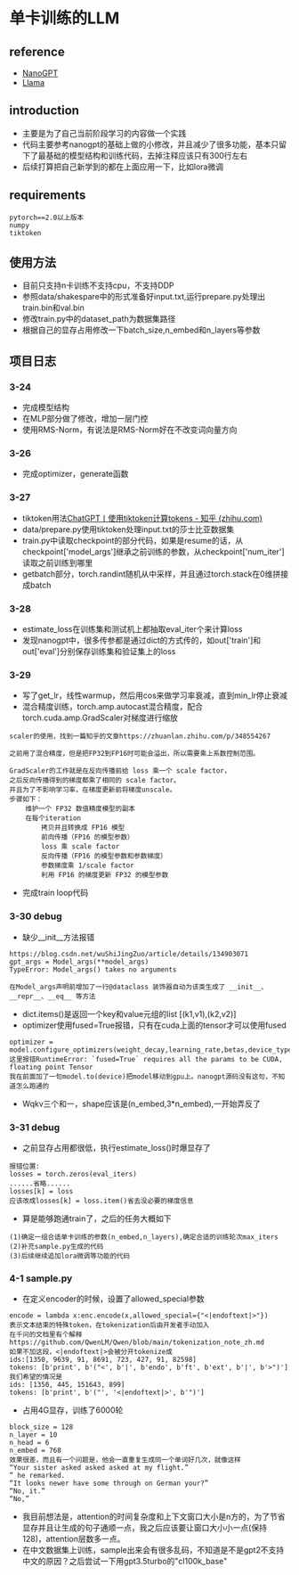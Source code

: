 # 单卡训练的LLM

## reference
- [NanoGPT](https://github.com/karpathy/nanoGPT/tree/master)
- [Llama](https://github.com/meta-llama/llama)

## introduction

- 主要是为了自己当前阶段学习的内容做一个实践
- 代码主要参考nanogpt的基础上做的小修改，并且减少了很多功能，基本只留下了最基础的模型结构和训练代码，去掉注释应该只有300行左右
- 后续打算把自己新学到的都在上面应用一下，比如lora微调

## requirements

```
pytorch==2.0以上版本
numpy
tiktoken
```

## 使用方法

- 目前只支持n卡训练不支持cpu，不支持DDP
- 参照data/shakespare中的形式准备好input.txt,运行prepare.py处理出train.bin和val.bin
- 修改train.py中的dataset_path为数据集路径
- 根据自己的显存占用修改一下batch_size,n_embed和n_layers等参数

## 项目日志

### 3-24

- 完成模型结构
- 在MLP部分做了修改，增加一层门控
- 使用RMS-Norm，有说法是RMS-Norm好在不改变词向量方向

### 3-26

- 完成optimizer，generate函数

### 3-27

- tiktoken用法[ChatGPT丨使用tiktoken计算tokens - 知乎 (zhihu.com)](https://zhuanlan.zhihu.com/p/629776230)
- data/prepare.py使用tiktoken处理input.txt的莎士比亚数据集
- train.py中读取checkpoint的部分代码，如果是resume的话，从checkpoint['model_args']继承之前训练的参数，从checkpoint['num_iter']读取之前训练到哪里
- getbatch部分，torch.randint随机从中采样，并且通过torch.stack在0维拼接成batch

### 3-28

- estimate_loss在训练集和测试机上都抽取eval_iter个来计算loss
- 发现nanogpt中，很多传参都是通过dict的方式传的，如out['train']和out['eval']分别保存训练集和验证集上的loss

### 3-29

- 写了get_lr，线性warmup，然后用cos来做学习率衰减，直到min_lr停止衰减
- 混合精度训练，torch.amp.autocast混合精度，配合torch.cuda.amp.GradScaler对梯度进行缩放
```
scaler的使用，找到一篇知乎的文章https://zhuanlan.zhihu.com/p/348554267
        
之前用了混合精度，但是把FP32到FP16时可能会溢出，所以需要乘上系数控制范围。

GradScaler的工作就是在反向传播前给 loss 乘一个 scale factor，
之后反向传播得到的梯度都乘了相同的 scale factor。
并且为了不影响学习率，在梯度更新前将梯度unscale。
步骤如下：
    维护一个 FP32 数值精度模型的副本
    在每个iteration
        拷贝并且转换成 FP16 模型
        前向传播（FP16 的模型参数）
        loss 乘 scale factor
        反向传播（FP16 的模型参数和参数梯度）
        参数梯度乘 1/scale factor
        利用 FP16 的梯度更新 FP32 的模型参数
```
- 完成train loop代码


### 3-30 debug

- 缺少__init__方法报错
```
https://blog.csdn.net/wuShiJingZuo/article/details/134903071
gpt_args = Model_args(**model_args)
TypeError: Model_args() takes no arguments

在Model_args声明前增加了一行@dataclass 装饰器自动为该类生成了 __init__、__repr__、__eq__ 等方法
```
- dict.items()是返回一个key和value元组的list [(k1,v1),(k2,v2)]
- optimizer使用fused=True报错，只有在cuda上面的tensor才可以使用fused
```
optimizer = model.configure_optimizers(weight_decay,learning_rate,betas,device_type)
这里报错RuntimeError: `fused=True` requires all the params to be CUDA, floating point Tensor
我在前面加了一句model.to(device)把model移动到gpu上。nanogpt源码没有这句，不知道怎么跑通的
```
- Wqkv三个和一，shape应该是(n_embed,3*n_embed),一开始弄反了

### 3-31 debug

- 之前显存占用都很低，执行estimate_loss()时爆显存了
```
报错位置:
losses = torch.zeros(eval_iters)
......省略......
losses[k] = loss
应该改成losses[k] = loss.item()省去没必要的梯度信息
```
- 算是能够跑通train了，之后的任务大概如下
```
(1)确定一组合适单卡训练的参数(n_embed,n_layers),确定合适的训练轮次max_iters
(2)补充sample.py生成的代码
(3)后续继续追加lora微调等功能的代码
```

### 4-1 sample.py

- 在定义encoder的时候，设置了allowed_special参数
```
encode = lambda x:enc.encode(x,allowed_special={"<|endoftext|>"}) 
表示文本结束的特殊token，在tokenization后由开发者手动加入
在千问的文档里有个解释https://github.com/QwenLM/Qwen/blob/main/tokenization_note_zh.md
如果不加这段，<|endoftext|>会被分开tokenize成
ids:[1350, 9639, 91, 8691, 723, 427, 91, 82598]
tokens: [b'print', b'("<', b'|', b'endo', b'ft', b'ext', b'|', b'>")']
我们希望的情况是
ids: [1350, 445, 151643, 899]
tokens: [b'print', b'("', '<|endoftext|>', b'")']
```
- 占用4G显存，训练了6000轮
```
block_size = 128
n_layer = 10
n_head = 6
n_embed = 768
效果很差，而且有一个问题是，他会一直重复生成同一个单词好几次，就像这样
“Your sister asked asked asked at my flight.”
” he remarked.
“It looks newer have some through on German your?”
“No, it.”
“No,”
```
- 我目前想法是，attention的时间复杂度和上下文窗口大小是n方的，为了节省显存并且让生成的句子通顺一点，我之后应该要让窗口大小小一点(保持128)，attention层数多一点。
- 在中文数据集上训练，sample出来会有很多乱码，不知道是不是gpt2不支持中文的原因？之后尝试一下用gpt3.5turbo的"cl100k_base"